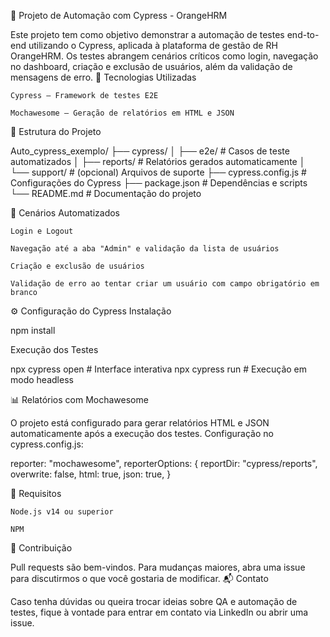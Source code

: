 🧪 Projeto de Automação com Cypress - OrangeHRM

Este projeto tem como objetivo demonstrar a automação de testes end-to-end utilizando o Cypress, aplicada à plataforma de gestão de RH OrangeHRM. Os testes abrangem cenários críticos como login, navegação no dashboard, criação e exclusão de usuários, além da validação de mensagens de erro.
🚀 Tecnologias Utilizadas

    Cypress – Framework de testes E2E

    Mochawesome – Geração de relatórios em HTML e JSON

📂 Estrutura do Projeto

Auto_cypress_exemplo/
├── cypress/
│   ├── e2e/                # Casos de teste automatizados
│   ├── reports/            # Relatórios gerados automaticamente
│   └── support/            # (opcional) Arquivos de suporte
├── cypress.config.js       # Configurações do Cypress
├── package.json            # Dependências e scripts
└── README.md               # Documentação do projeto

🧪 Cenários Automatizados

    Login e Logout

    Navegação até a aba "Admin" e validação da lista de usuários

    Criação e exclusão de usuários

    Validação de erro ao tentar criar um usuário com campo obrigatório em branco

⚙️ Configuração do Cypress
Instalação

npm install

Execução dos Testes

npx cypress open     # Interface interativa
npx cypress run      # Execução em modo headless

📊 Relatórios com Mochawesome

O projeto está configurado para gerar relatórios HTML e JSON automaticamente após a execução dos testes.
Configuração no cypress.config.js:

reporter: "mochawesome",
reporterOptions: {
  reportDir: "cypress/reports",
  overwrite: false,
  html: true,
  json: true,
}

📌 Requisitos

    Node.js v14 ou superior

    NPM

🤝 Contribuição

Pull requests são bem-vindos. Para mudanças maiores, abra uma issue para discutirmos o que você gostaria de modificar.
📬 Contato

Caso tenha dúvidas ou queira trocar ideias sobre QA e automação de testes, fique à vontade para entrar em contato via LinkedIn ou abrir uma issue.
